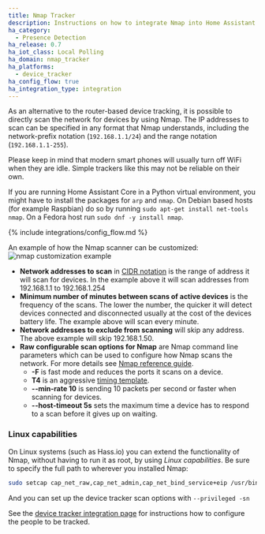```yaml
---
title: Nmap Tracker
description: Instructions on how to integrate Nmap into Home Assistant.
ha_category:
  - Presence Detection
ha_release: 0.7
ha_iot_class: Local Polling
ha_domain: nmap_tracker
ha_platforms:
  - device_tracker
ha_config_flow: true
ha_integration_type: integration
---
```


As an alternative to the router-based device tracking, it is possible to directly scan the network for devices by using Nmap. The IP addresses to scan can be specified in any format that Nmap understands, including the network-prefix notation (`192.168.1.1/24`) and the range notation (`192.168.1.1-255`).

<div class='note'>
  Please keep in mind that modern smart phones will usually turn off WiFi when they are idle. Simple trackers like this may not be reliable on their own.
</div>

<div class='note'>

If you are running Home Assistant Core in a Python virtual environment, you might have to install the packages for `arp` and `nmap`.
On Debian based hosts (for example Raspbian) do so by running `sudo apt-get install net-tools nmap`.
On a Fedora host run `sudo dnf -y install nmap`.

</div>

{% include integrations/config_flow.md %}

An example of how the Nmap scanner can be customized:
![nmap customization example](/images/integrations/nmap/nmap_customization_example.png)

* **Network addresses to scan** in [CIDR notation](https://en.wikipedia.org/wiki/Classless_Inter-Domain_Routing) is the range of address it will scan for devices. In the example above it will scan addresses from 192.168.1.1 to 192.168.1.254
* **Minimum number of minutes between scans of active devices** is the frequency of the scans. The lower the number, the quicker it will detect devices connected and disconnected usually at the cost of the devices battery life. The example above will scan every minute.
* **Network addresses to exclude from scanning** will skip any address. The above example will skip 192.168.1.50.
* **Raw configurable scan options for Nmap** are Nmap command line parameters which can be used to configure how Nmap scans the network. For more details see [Nmap reference guide](https://nmap.org/book/man.html).
  * **-F** is fast mode and reduces the ports it scans on a device.
  * **T4** is an aggressive [timing template](https://nmap.org/book/performance-timing-templates.html).
  * **--min-rate 10** is sending 10 packets per second or faster when scanning for devices.
  * **--host-timeout 5s** sets the maximum time a device has to respond to a scan before it gives up on waiting.


### Linux capabilities

On Linux systems (such as Hass.io) you can extend the functionality of Nmap, without having to run it as root, by using *Linux capabilities*. Be sure to specify the full path to wherever you installed Nmap:

```bash
sudo setcap cap_net_raw,cap_net_admin,cap_net_bind_service+eip /usr/bin/nmap
```

And you can set up the device tracker scan options with `--privileged -sn`

See the [device tracker integration page](/integrations/device_tracker/) for instructions how to configure the people to be tracked.

